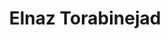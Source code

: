---
title: Elnaz Torabinejad 
username: elnaz
full_name: Elnaz Torabinejad 
credentials: BSc.
category: 4
position: Master's student
profile_img: /media/images/team/avatar.jpg
teaser:
social:
  email: ""
keywords: |
---